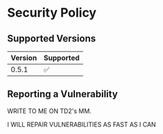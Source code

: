 # Security Policy

## Supported Versions


| Version | Supported          |
| ------- | ------------------ |
| 0.5.1   | :white_check_mark: |

## Reporting a Vulnerability

WRITE TO ME ON TD2's MM.

I WILL REPAIR VULNERABILITIES AS FAST AS I CAN
